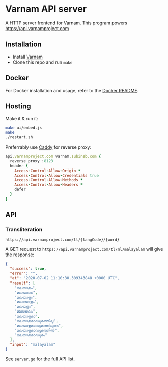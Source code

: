# Varnam API server

A HTTP server frontend for Varnam. This program powers https://api.varnamproject.com

## Installation

- Install [Varnam](https://varnamproject.com/)
- Clone this repo and run `make`

## Docker

For Docker installation and usage, refer to the [Docker README](README-docker.md).

## Hosting

Make it & run it:

```bash
make ui/embed.js
make
./restart.sh
```

Preferrably use [Caddy](https://caddyserver.com/) for reverse proxy:

```ruby
api.varnamproject.com varnam.subinsb.com {
  reverse_proxy :8123
  header {
    Access-Control-Allow-Origin *
    Access-Control-Allow-Credentials true
    Access-Control-Allow-Methods *
    Access-Control-Allow-Headers *
    defer
  }
}
```

## API

### Transliteration

```
https://api.varnamproject.com/tl/{langCode}/{word}
```

A GET request to `https://api.varnamproject.com/tl/ml/malayalam` will give the response:

```json
{
  "success": true,
  "error": "",
  "at": "2020-07-02 11:10:30.309343848 +0000 UTC",
  "result": [
    "മലയാളം",
    "മലയാലം",
    "മലയാ‍ളം",
    "മലായാളം",
    "മലയളം",
    "മ്മലയലം",
    "മലയാളമാ",
    "മലയാളമാദ്ധ്യമത്തിലൂ",
    "മലയാളമാദ്ധ്യമത്തിലൂടെ",
    "മലയാളമാദ്ധ്യമത്തിൽ",
    "മലയാളമാദ്ധ്യമം"
  ],
  "input": "malayalam"
}
```

See `server.go` for the full API list.
